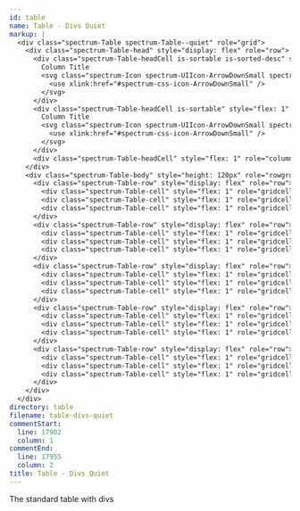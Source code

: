 ```yaml
---
id: table
name: Table - Divs Quiet
markup: |
  <div class="spectrum-Table spectrum-Table--quiet" role="grid">
    <div class="spectrum-Table-head" style="display: flex" role="row">
      <div class="spectrum-Table-headCell is-sortable is-sorted-desc" style="flex: 1" role="columnheader" aria-sort="descending" tabindex="0">
        Column Title
        <svg class="spectrum-Icon spectrum-UIIcon-ArrowDownSmall spectrum-Table-sortedIcon" focusable="false" aria-hidden="true">
          <use xlink:href="#spectrum-css-icon-ArrowDownSmall" />
        </svg>
      </div>
      <div class="spectrum-Table-headCell is-sortable" style="flex: 1" role="columnheader" aria-sort="none" tabindex="0">
        Column Title
        <svg class="spectrum-Icon spectrum-UIIcon-ArrowDownSmall spectrum-Table-sortedIcon" focusable="false" aria-hidden="true">
          <use xlink:href="#spectrum-css-icon-ArrowDownSmall" />
        </svg>
      </div>
      <div class="spectrum-Table-headCell" style="flex: 1" role="columnheader">Column Title</div>
    </div>
    <div class="spectrum-Table-body" style="height: 120px" role="rowgroup">
      <div class="spectrum-Table-row" style="display: flex" role="row">
        <div class="spectrum-Table-cell" style="flex: 1" role="gridcell">Row Item Alpha</div>
        <div class="spectrum-Table-cell" style="flex: 1" role="gridcell">Row Item Alpha</div>
        <div class="spectrum-Table-cell" style="flex: 1" role="gridcell">Row Item Alpha</div>
      </div>
      <div class="spectrum-Table-row" style="display: flex" role="row">
        <div class="spectrum-Table-cell" style="flex: 1" role="gridcell">Row Item Bravo</div>
        <div class="spectrum-Table-cell" style="flex: 1" role="gridcell">Row Item Bravo</div>
        <div class="spectrum-Table-cell" style="flex: 1" role="gridcell">Row Item Bravo</div>
      </div>
      <div class="spectrum-Table-row" style="display: flex" role="row">
        <div class="spectrum-Table-cell" style="flex: 1" role="gridcell">Row Item Charlie</div>
        <div class="spectrum-Table-cell" style="flex: 1" role="gridcell">Row Item Charlie</div>
        <div class="spectrum-Table-cell" style="flex: 1" role="gridcell">Row Item Charlie</div>
      </div>
      <div class="spectrum-Table-row" style="display: flex" role="row">
        <div class="spectrum-Table-cell" style="flex: 1" role="gridcell">Row Item Delta</div>
        <div class="spectrum-Table-cell" style="flex: 1" role="gridcell">Row Item Delta</div>
        <div class="spectrum-Table-cell" style="flex: 1" role="gridcell">Row Item Delta</div>
      </div>
      <div class="spectrum-Table-row" style="display: flex" role="row">
        <div class="spectrum-Table-cell" style="flex: 1" role="gridcell">Row Item Echo</div>
        <div class="spectrum-Table-cell" style="flex: 1" role="gridcell">Row Item Echo</div>
        <div class="spectrum-Table-cell" style="flex: 1" role="gridcell">Row Item Echo</div>
      </div>
    </div>
  </div>
directory: table
filename: table-divs-quiet
commentStart:
  line: 17902
  column: 1
commentEnd:
  line: 17955
  column: 2
title: Table - Divs Quiet
---
```

The standard table with divs